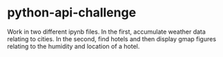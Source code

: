# python-api-challenge
Work in two different ipynb files. In the first, accumulate weather data relating to cities.
In the second, find hotels and then display gmap figures relating to the humidity and location of a hotel. 


